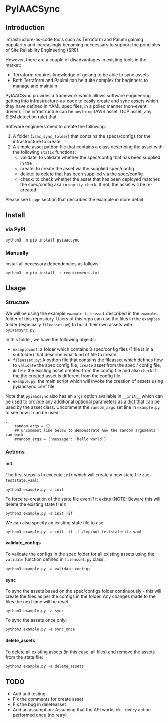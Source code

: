 # PyIAACSync

## Introduction
infrastructure-as-code tools such as Terraform and Palumi gaining popularity and increasingly becoming neceessary to support the principles of Site Reliability Engineering (SRE). 

However, there are a couple of disadvantages in existing tools in the market:
- Terraform requires knowledge of golang to be able to sync assets
- Both Terraform and Paulmi can be quite complex for beginners to manage and maintain

PyIAACSync provides a framework which allows software engineering getting into infrastructure-as-code to easily create and sync assets which they have defined in YAML spec files, in a polled manner (non-event driven). The infrastructue can be `anything` (AWS asset, GCP asset, any SIEM detection rule) that 

Software engineers need to create the following:
1. A folder (`iaac_sync_folder`) that contains the specs/configs for the infrastructure to create
2. A simple asset python file that contains a class describing the asset with the following `static` functions:
   - validate: to validate whether the spec/config that has been supplied in the 
   - create: to create the asset via the supplied spec/config
   - delete: to delete that has been supplied via the spec/config
   - check: to check whether the asset that has been deployed matches the spec/config aka `integrity check`. If not, the asset will be re-created

Please see `Usage` section that describes the example in more detail

## Install

### via PyPI

```
python3 -m pip install pyiaacsync
```

### Manually
Install all necessary dependencies as follows:
```
python3 -m pip install -r requirements.txt
```

## Usage

### Structure
We will be using the example `example-fileasset` described in the `examples` folder of this repository. Users of this repo can use the files in the `examples` folder (especially `fileasset.py`) to build their own assets with `pyiaacsync.py`.

In this folder, we have the following objects:
- `exampleconf`: a folder which contains 3 spec/config files (1 file is in a subfolder) that describe what kind of file to create
- `fileasset.py`: A python file that contains the fileasset which defines how to `validate` the spec config file, `create` asset from the spec / config file, `delete` the existing asset created from the config file and also `check` if the the created asset is different from the config file
- `example.py`: the main script which will invoke the creation of assets using pyiaacsync conf file

Note that `pyiaacsync` also has an `args` option available in `__init__` which can be used to provide any additional optional 
parameters as a dict that can be used by the asset class. Uncomment the `random_args` set line in `example.py` to see how it can be used:
```
...
    random_args = {}
    ## uncomment line below to demonstrate how the random arguments can work
    #random_args = {'message': 'hello world'}
```

### Actions

#### init
The first steps is to execute `init` which will create a new state file `out-teststate.yaml`:
```
python3 example.py -a init
```

To force re-creation of the state file even if it exists (NOTE: Beware this will delete the existing state file!):
```
python3 example.py -a init -if
```

We can also specify an existing state file to use:
```
python3 example.py -a init -if -f /tmp/out-teststatefile.yaml
```

#### validate_configs

To validate the configs in the spec folder for all existing assets using the `validate` function defined in `fileasset.py` class:
```
python3 example.py -a validate_configs
```

#### sync

To sync the assets based on the spec/configs folder continuously - this will create the files as per the configs in the folder.
Any changes made to the files the next time will be reset.
```
python3 example.py -a sync
```

To sync the assets once only:
```
python3 example.py -a sync_once
```

#### delete_assets

To delete all existing assets (in this case, all files) and remove the assets from the state file:
```
python3 example.py -a delete_assets
```

## TODO
- Add unit testing
- Fix the comments for create asset
- Fix the bug in deleteasset
- Add an assumption: Assuming that the API works ok - every action performed once (no retry)
